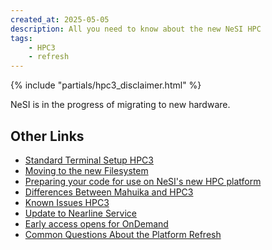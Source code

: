```yaml
---
created_at: 2025-05-05
description: All you need to know about the new NeSI HPC
tags: 
    - HPC3
    - refresh
---
```


{% include "partials/hpc3_disclaimer.html" %}

NeSI is in the progress of migrating to new hardware.

<p hidden>abandon hope all ye who enter here</p>

## Other Links

- [Standard Terminal Setup HPC3](../../Scientific_Computing/Terminal_Setup/Standard_Terminal_Setup_HPC3.md)
- [Moving to the new Filesystem](../../Storage/File_Systems_and_Quotas/Moving_to_the_new_filesystem.md#checking-on-progress)
- [Preparing your code for use on NeSI's new HPC platform](Preparing_your_code_for_use_on_NeSIs_new_HPC_platform.md)
- [Differences Between Mahuika and HPC3](../FAQs/Mahuika_HPC3_Differences.md)
- [Known Issues HPC3](Known_Issues_HPC3.md)
- [Update to Nearline Service](update_to_nearline_service.md)
- [Early access opens for OnDemand](Early_access_opens_for_OnDemand.md)
- [Common Questions About the Platform Refresh](../FAQs/Common_questions_about_the_platform_refresh.md)
